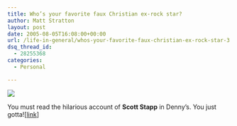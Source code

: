 ```yaml
---
title: Who’s your favorite faux Christian ex-rock star?
author: Matt Stratton
layout: post
date: 2005-08-05T16:08:00+00:00
url: /life-in-general/whos-your-favorite-faux-christian-ex-rock-star-3
dsq_thread_id:
  - 28255368
categories:
  - Personal

---
```

![][1]

You must read the hilarious account of **Scott Stapp** in Denny&#8217;s. You just gotta![[link][2]]

 [1]: http://bestweekever.blogs.com/photos/uncategorized/index_r1_c1.gif
 [2]: http://www.livejournal.com/users/tomluv/13923.html